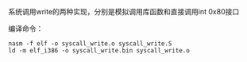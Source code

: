 系统调用write的两种实现，分别是模拟调用库函数和直接调用int 0x80接口

编译命令：
``` 
nasm -f elf -o syscall_write.o syscall_write.S
ld -m elf_i386 -o syscall_write.bin syscall_write.o
```
